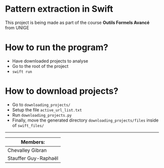 # Pattern extraction in Swift

This project is being made as part of the course **Outils Formels Avancé** from UNIGE

# How to run the program?
* Have downloaded projects to analyse
* Go to the root of the project
* `swift run`

# How to download projects?
* Go to `downloading_projects/`
* Setup the file `active_url_list.txt`
* Run `downloading_projects.py`
* Finally, move the generated directory `downloading_projects/files` inside of `swift_files/` 

---
| Members:           |
| ------------------ |
|Chevalley Gibran    |
|Stauffer Guy-Raphaël|
